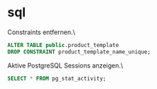 # sql

Constraints entfernen.\
```sql
ALTER TABLE public.product_template  
DROP CONSTRAINT product_template_name_unique;
```

Aktive PostgreSQL Sessions anzeigen.\
```sql
SELECT * FROM pg_stat_activity;
```